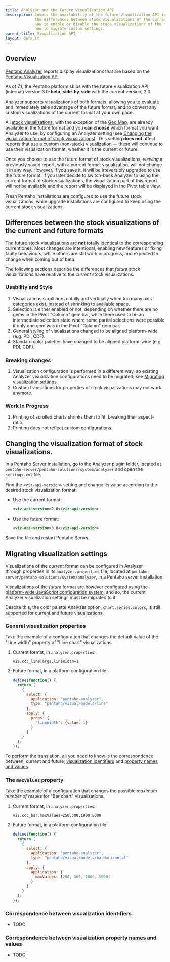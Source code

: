 ```yaml
---
title: Analyzer and the Future Visualization API
description: Covers the availability of the future Visualization API in Analyzer,
             the differences between stock visualizations of the current and future format, 
             how to enable or disable the stock visualizations of the future format and 
             how to migrate custom settings.
parent-title: Visualization API
layout: default
---
```


## Overview

[Pentaho Analyzer](http://www.pentaho.com/product/business-visualization-analytics) reports display visualizations that 
are based on the [Pentaho Visualization API](..).

As of 7.1, the Pentaho platform ships with the future Visualization API, (internal) version 3.0-**beta**, 
**side-by-side** with the current version, 2.0.
 
Analyzer supports visualizations of both formats,
allowing you 
to evaluate and immediately take advantage of the future format, and 
to convert any custom visualizations of the current format at your own pace.

All [stock visualizations](https://help.pentaho.com/Documentation/7.1/0L0/120/030/010), 
with the exception of the [Geo Map](https://help.pentaho.com/Documentation/7.1/0L0/120/030/010#Geo_Map_Visualization), 
are already available in the future format 
and you **can choose** which format you want Analyzer to use, by configuring an Analyzer setting
(see [Changing the visualization format of stock visualizations](Changing-the-visualization-format-of-stock-visualizations)).
This setting **does not** affect reports that use a custom (non-stock) visualization — 
these will continue to use their visualization format, whether it is the current or future.

Once you choose to use the future format of stock visualizations, 
_viewing_ a previously saved report, with a current format visualization, 
will not change it in any way. 
However, if you save it, it will be irreversibly upgraded to use the future format.
If you later decide to switch-back Analyzer to using the current format of stock visualizations,
the visualization part of this report will not be available and 
the report will be displayed in the Pivot table view.

Fresh Pentaho installations are configured to use the future stock visualizations, 
while upgrade installations are configured to keep using the current stock visualizations.


## Differences between the stock visualizations of the current and future formats

The future stock visualizations are **not** totally identical to 
the corresponding current ones.
Most changes are intentional, enabling new features or fixing faulty behaviours, 
while others are still work in progress, and expected to change when coming out of beta.

The following sections describe the differences that _future_ stock visualizations have 
relative to the _current_ stock visualizations.

### Usability and Style

1. Visualizations scroll horizontally and vertically when too many axis categories exist, 
   instead of shrinking to available space.
2. Selection is either enabled or not, depending on whether there are no gems in the 
   Pivot "Column" gem bar, while there used to be an intermediate selection state where some 
   partial selections were possible if only one gem was in the Pivot "Column" gem bar.
3. General styling of visualizations changed to be aligned platform-wide (e.g. PDI, CDF).
4. Standard color palettes have changed to be aligned platform-wide (e.g. PDI, CDF).

### Breaking changes

1. Visualization configuration is performed in a different way, 
   so existing Analyzer visualization configurations need to be migrated;
   see [Migrating visualization settings](Migrating-visualization-settings).
2. Custom translations for properties of stock visualizations may not work anymore.

### Work In Progress

1. Printing of scrolled charts shrinks them to fit, breaking their aspect-ratio.
2. Printing does not reflect custom configurations.


## Changing the visualization format of stock visualizations.

In a Pentaho Server installation, go to the Analyzer plugin folder, 
located at `pentaho-server/pentaho-solutions/system/analyzer` and 
open the `settings.xml` file.

Find the `<viz-api-version>` setting and change its value according to the desired stock visualization format:

* Use the current format: 
  ```xml
  <viz-api-version>2.0</viz-api-version>
  ```

* Use the future format: 
  ```xml
  <viz-api-version>3.0</viz-api-version>
  ```

Save the file and restart Pentaho Server.

## Migrating visualization settings

Visualizations of the _current_ format can be configured in Analyzer  
through properties in its `analyzer.properties` file,
located at `pentaho-server/pentaho-solutions/system/analyzer`, 
in a Pentaho server installation.

Visualizations of the _future_ format are however configured using the 
[platform-wide JavaScript configuration system](configuration), 
and so, the current Analyzer visualization settings must be migrated to it.

Despite this, the color palette Analyzer option, `chart.series.colors`, 
is still supported for current and future visualizations.

### General visualization properties

Take the example of a configuration that changes 
the default value of the "Line width" property of "Line chart" visualizations.

1. Current format, in `analyzer.properties`:

    ```properties
    viz.ccc_line.args.lineWidth=1
    ```
    
2. Future format, in a platform configuration file:
    ```js
    define(function() {
      return [
        {
          select: {
            application: "pentaho-analyzer",
            type: "pentaho/visual/models/line"
          },
          apply: {
            props: {
              "lineWidth": {value: 1}
            }
          }
        }
      ];
    });
    ```
    
To perform the translation, all you need to know is the correspondence between, current and future,
[visualization identifiers](#correspondence-between-visualization-identifiers) and 
[property names and values](#correspondence-between-visualization-property-names-and-values).

### The `maxValues` property

Take the example of a configuration that changes 
the possible _maximum number of results_ for "Bar chart" visualizations.

1. Current format, in `analyzer.properties`:

    ```properties
    viz.ccc_bar.maxValues=250,500,1000,5000
    ```
    
2. Future format, in a platform configuration file:
    ```js
    define(function() {
      return [
        {
          select: {
            application: "pentaho-analyzer",
            type: "pentaho/visual/models/barHorizontal"
          },
          apply: {
            application: {
              maxValues: [250, 500, 1000, 5000]
            }
          }
        }
      ];
    });
    ```

### Correspondence between visualization identifiers

- TODO

### Correspondence between visualization property names and values

- TODO

